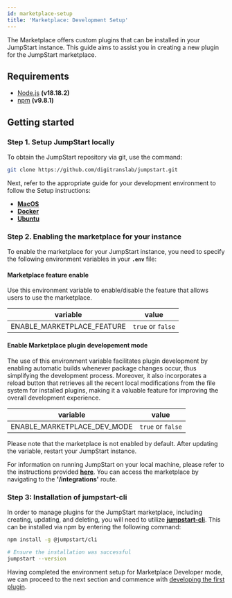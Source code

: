 ```yaml
---
id: marketplace-setup
title: 'Marketplace: Development Setup'
---
```


The Marketplace offers custom plugins that can be installed in your JumpStart instance. This guide aims to assist you in creating a new plugin for the JumpStart marketplace.

## Requirements
- [Node.js](https://nodejs.org/en/download/) **(v18.18.2)**
- [npm](https://www.npmjs.com/get-npm) **(v9.8.1)**

## Getting started

### Step 1. Setup JumpStart locally

To obtain the JumpStart repository via git, use the command:

```bash
git clone https://github.com/digitranslab/jumpstart.git
```

Next, refer to the appropriate guide for your development environment to follow the Setup instructions:

- **[MacOS](/docs/contributing-guide/setup/macos)**
- **[Docker](/docs/contributing-guide/setup/docker)**
- **[Ubuntu](/docs/contributing-guide/setup/ubuntu)**

### Step 2. Enabling the marketplace for your instance

To enable the marketplace for your JumpStart instance, you need to specify the following environment variables in your **`.env`** file:

#### Marketplace feature enable

Use this environment variable to enable/disable the feature that allows users to use the marketplace.

| variable                   | value             |
| -------------------------- | ----------------- |
| ENABLE_MARKETPLACE_FEATURE | `true` or `false` |

#### Enable Marketplace plugin developement mode

The use of this environment variable facilitates plugin development by enabling automatic builds whenever package changes occur, thus simplifying the development process. Moreover, it also incorporates a reload button that retrieves all the recent local modifications from the file system for installed plugins, making it a valuable feature for improving the overall development experience.

| variable                   | value             |
| -------------------------- | ----------------- |
| ENABLE_MARKETPLACE_DEV_MODE | `true` or `false` |


Please note that the marketplace is not enabled by default. After updating the variable, restart your JumpStart instance. 

For information on running JumpStart on your local machine, please refer to the instructions provided **[here](/docs/contributing-guide/setup/architecture)**. You can access the marketplace by navigating to the **'/integrations'** route.

### Step 3: Installation of jumpstart-cli

In order to manage plugins for the JumpStart marketplace, including creating, updating, and deleting, you will need to utilize **[jumpstart-cli](https://www.npmjs.com/package/@jumpstart/cli)**. This can be installed via npm by entering the following command:
```bash
npm install -g @jumpstart/cli

# Ensure the installation was successful
jumpstart --version
```

Having completed the environment setup for Marketplace Developer mode, we can proceed to the next section and commence with [developing the first plugin](/docs/contributing-guide/marketplace/creating-a-plugin).



